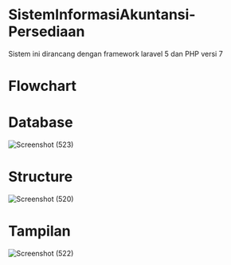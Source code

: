 # SistemInformasiAkuntansi-Persediaan
Sistem ini dirancang dengan framework laravel 5 dan PHP versi 7
# Flowchart

# Database
![Screenshot (523)](https://github.com/gamalielwirasantoso/SistemInformasiAkuntansi-Persediaan/assets/152129390/76f3207c-66b6-4924-8711-e5d048fd9c39)


# Structure
![Screenshot (520)](https://github.com/gamalielwirasantoso/SistemInformasiAkuntansi-Persediaan/assets/152129390/3825c5d2-4fa3-488f-9dc2-afa5b757662c)


# Tampilan
![Screenshot (522)](https://github.com/gamalielwirasantoso/SistemInformasiAkuntansi-Persediaan/assets/152129390/4464ddef-01f2-48cd-8ada-0105d9a70bb3)
